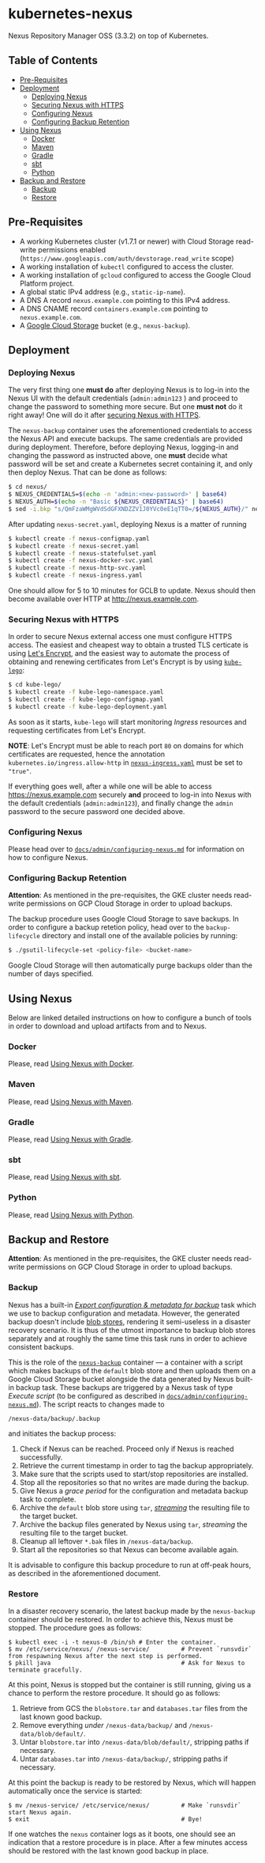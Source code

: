 # kubernetes-nexus

Nexus Repository Manager OSS (3.3.2) on top of Kubernetes.

## Table of Contents

* [Pre-Requisites](#pre-requisites)
* [Deployment](#deployment)
  * [Deploying Nexus](#deploying-nexus)
  * [Securing Nexus with HTTPS](#securing-nexus-with-https)
  * [Configuring Nexus](#configuring-nexus)
  * [Configuring Backup Retention](#configuring-backup-retention)
* [Using Nexus](#usage)
  *  [Docker](#usage-docker)
  *  [Maven](#usage-maven)
  *  [Gradle](#usage-gradle)
  *  [sbt](#usage-sbt)
  *  [Python](#usage-python)
* [Backup and Restore](#backup-and-restore)
  * [Backup](#backup)
  * [Restore](#restore)

## Pre-Requisites

* A working Kubernetes cluster (v1.7.1 or newer) with Cloud Storage read-write
permissions enabled (`https://www.googleapis.com/auth/devstorage.read_write` scope)
* A working installation of `kubectl` configured to access the
  cluster.
* A working installation of `gcloud` configured to access the Google Cloud
  Platform project.
* A global static IPv4 address (e.g., `static-ip-name`).
* A DNS A record `nexus.example.com` pointing to this IPv4 address.
* A DNS CNAME record `containers.example.com` pointing to
  `nexus.example.com`.
* A [Google Cloud Storage](https://cloud.google.com/storage/) bucket (e.g.,
  `nexus-backup`).

## Deployment

### Deploying Nexus

The very first thing one **must do** after deploying Nexus is to log-in into the
Nexus UI with the default credentials (`admin:admin123` ) and proceed to change
the password to something more secure. But one **must not** do it right away!
One will do it after [securing Nexus with HTTPS](#securing-nexus-with-https).

The `nexus-backup` container uses the aforementioned credentials to
access the Nexus API and execute backups. The same credentials are provided
during deployment. Therefore, before deploying Nexus, logging-in and changing
the password as instructed above, one **must** decide what password will be set
and create a Kubernetes secret containing it, and only then deploy Nexus.
That can be done as follows:

```bash
$ cd nexus/
$ NEXUS_CREDENTIALS=$(echo -n 'admin:<new-password>' | base64)
$ NEXUS_AUTH=$(echo -n "Basic ${NEXUS_CREDENTIALS}" | base64)
$ sed -i.bkp "s/QmFzaWMgWVdSdGFXNDZZV1J0YVc0eE1qTT0=/${NEXUS_AUTH}/" nexus-secret.yaml
```

After updating `nexus-secret.yaml`, deploying Nexus is a matter of running

```bash
$ kubectl create -f nexus-configmap.yaml
$ kubectl create -f nexus-secret.yaml
$ kubectl create -f nexus-statefulset.yaml
$ kubectl create -f nexus-docker-svc.yaml
$ kubectl create -f nexus-http-svc.yaml
$ kubectl create -f nexus-ingress.yaml
```

One should allow for 5 to 10 minutes for GCLB to update. Nexus should then
become available over HTTP at http://nexus.example.com.

### Securing Nexus with HTTPS

In order to secure Nexus external access one must configure HTTPS access.
The easiest and cheapest way to obtain a trusted TLS certicate is using
[Let's Encrypt](https://letsencrypt.org/), and the easiest way to automate the
process of obtaining and renewing certificates from Let's Encrypt is by using
[`kube-lego`](https://github.com/jetstack/kube-lego):

```bash
$ cd kube-lego/
$ kubectl create -f kube-lego-namespace.yaml
$ kubectl create -f kube-lego-configmap.yaml
$ kubectl create -f kube-lego-deployment.yaml
```

As soon as it starts, `kube-lego` will start monitoring _Ingress_ resources and
requesting certificates from Let's Encrypt.

**NOTE**: Let's Encrypt must be able to reach port `80` on domains for which
certificates are requested, hence the annotation `kubernetes.io/ingress.allow-http`
in [`nexus-ingress.yaml`](kubernetes/nexus-ingress.yaml) must be set to `"true"`.

If everything goes well, after a while one will
be able to access https://nexus.example.com securely **and** proceed to log-in
into Nexus with the default credentials (`admin:admin123`), and finally change
the `admin` password to the secure password one decided above.

### Configuring Nexus

Please head over to
[`docs/admin/configuring-nexus.md`](docs/admin/configuring-nexus.md)
for information on how to configure Nexus.

### Configuring Backup Retention

**Attention**: As mentioned in the pre-requisites, the GKE cluster needs read-write
permissions on GCP Cloud Storage in order to upload backups.

The backup procedure uses Google Cloud Storage to save backups. In order to
configure a backup retetion policy, head over to the `backup-lifecycle`
directory and install one of the available policies by running:

```bash
$ ./gsutil-lifecycle-set <policy-file> <bucket-name>
```

Google Cloud Storage will then automatically purge backups older than the number
of days specified.

<a id="usage">

## Using Nexus

Below are linked detailed instructions on how to configure a bunch of tools
in order to download and upload artifacts from and to Nexus.

<a id="usage-docker">

### Docker

Please, read [Using Nexus with Docker](docs/usage/using-nexus-with-docker.md).

<a id="usage-maven">

### Maven

Please, read [Using Nexus with Maven](docs/usage/using-nexus-with-maven.md).

<a id="usage-gradle">

### Gradle

Please, read [Using Nexus with Gradle](docs/usage/using-nexus-with-gradle.md).

<a id="usage-sbt">

### sbt

Please, read [Using Nexus with sbt](docs/usage/using-nexus-with-sbt.md).

<a id="usage-python">

### Python

Please, read [Using Nexus with Python](docs/usage/using-nexus-with-python.md).

## Backup and Restore

**Attention**: As mentioned in the pre-requisites, the GKE cluster needs read-write
permissions on GCP Cloud Storage in order to upload backups.

### Backup

Nexus has a built-in
[_Export configuration & metadata for backup_](http://books.sonatype.com/nexus-book/3.3/reference/backup.html#backup-task)
task which we use to backup configuration and metadata. However, the generated
backup doesn't include
[blob stores](http://books.sonatype.com/nexus-book/3.3/reference/admin.html#admin-repository-blobstores),
rendering it semi-useless in a disaster recovery scenario. It is thus of the
utmost importance to backup blob stores separately and at roughly the same time
this task runs in order to achieve consistent backups.

This is the role of the
[`nexus-backup`](https://github.com/travelaudience/docker-nexus-backup)
container — a container with a script which makes backups of the `default`
blob store and then uploads them on a Google Cloud Storage bucket alongside the
data generated by Nexus built-in backup task. These backups are triggered by
a Nexus task of type _Execute script_ (to be configured as described in
[`docs/admin/configuring-nexus.md`](docs/admin/configuring-nexus.md)).
The script reacts to changes made to

```
/nexus-data/backup/.backup
```

and initiates the backup process:

1. Check if Nexus can be reached. Proceed only if Nexus is reached successfully.
1. Retrieve the current timestamp in order to tag the backup appropriately.
1. Make sure that the scripts used to start/stop repositories are installed.
1. Stop all the repositories so that no writes are made during the backup.
1. Give Nexus a _grace period_ for the configuration and metadata backup task to
   complete.
1. Archive the `default` blob store using `tar`,
   [_streaming_](https://cloud.google.com/storage/docs/streaming) the resulting
   file to the target bucket.
1. Archive the backup files generated by Nexus using `tar`, _streaming_ the
   resulting file to the target bucket.
1. Cleanup all leftover `*.bak` files in `/nexus-data/backup`.
1. Start all the repositories so that Nexus can become available again.

It is advisable to configure this backup procedure to run at off-peak hours, as
described in the aforementioned document.

### Restore

In a disaster recovery scenario, the latest backup made by the `nexus-backup`
container should be restored. In order to achieve this, Nexus must be stopped.
The procedure goes as follows:

```
$ kubectl exec -i -t nexus-0 /bin/sh # Enter the container.
$ mv /etc/service/nexus/ /nexus-service/         # Prevent `runsvdir` from respawning Nexus after the next step is performed.
$ pkill java                                     # Ask for Nexus to terminate gracefully.
```

At this point, Nexus is stopped but the container is still running, giving us a
chance to perform the restore procedure. It should go as follows:

1. Retrieve from GCS the `blobstore.tar` and `databases.tar` files
   from the last known good backup.
1. Remove everything _under_ `/nexus-data/backup/` and
   `/nexus-data/blob/default/`.
1. Untar `blobstore.tar` into `/nexus-data/blob/default/`, stripping paths if
   necessary.
1. Untar `databases.tar` into `/nexus-data/backup/`, stripping paths if
   necessary.

At this point the backup is ready to be restored by Nexus, which will happen
automatically once the service is started:

```
$ mv /nexus-service/ /etc/service/nexus/         # Make `runsvdir` start Nexus again.
$ exit                                           # Bye!
```

If one watches the `nexus` container logs as it boots, one should see an indication
that a restore procedure is in place. After a few minutes access should be
restored with the last known good backup in place.
